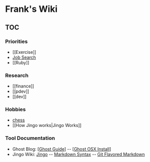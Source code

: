 # Frank's Wiki
## TOC

### Priorities
- [[Exercise]]
- [Job Search]
- [[Ruby]]



[Job Search]:https://docs.google.com/spreadsheet/ccc?key=0AhKa7-ItFfLYdGdfcVZRWUxTY053d0d2WEdvaFFKYnc#gid=0

### Research
- [[finance]]
- [[pdev]]
- [[dev]]

### Hobbies
- [chess]
- [[How Jingo works|Jingo Works]]

[chess]:http://www.google.com


### Tool Documentation
- Ghost Blog: [[Ghost Guide][ghostGuide]] -- [[Ghost OSX Install][OsxInstall]]
- Jingo Wiki: [Jingo] -- [Markdown Syntax][Fireball] -- [Git Flavored Markdown][GitFlavor]







[ghostGuide]:http://docs.ghost.org/
[OsxInstall]:http://www.howtoinstallghost.com/mac-os-x-launchd-to-keep-ghost-alive/
[Jingo]:https://github.com/claudioc/jingo
[Fireball]:http://daringfireball.net/projects/markdown/syntax#link
[GitFlavor]:https://help.github.com/articles/github-flavored-markdown